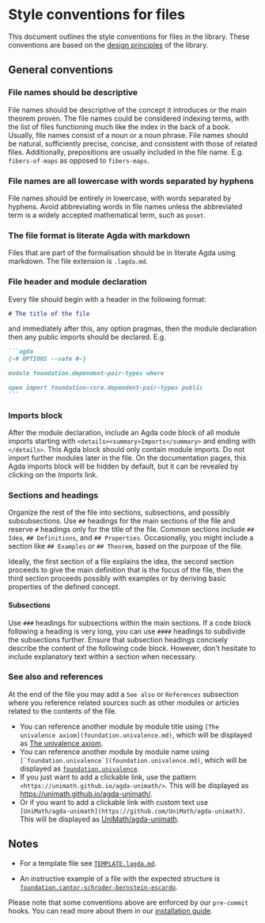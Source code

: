 # Style conventions for files

This document outlines the style conventions for files in the library. These
conventions are based on the [design principles](DESIGN-PRINCIPLES.md) of the
library.

## General conventions

### File names should be descriptive

File names should be descriptive of the concept it introduces or the main
theorem proven. The file names could be considered indexing terms, with the list
of files functioning much like the index in the back of a book. Usually, file
names consist of a noun or a noun phrase. File names should be natural,
sufficiently precise, concise, and consistent with those of related files.
Additionally, prepositions are usually included in the file name. E.g.
`fibers-of-maps` as opposed to `fibers-maps`.

### File names are all lowercase with words separated by hyphens

File names should be entirely in lowercase, with words separated by hyphens.
Avoid abbreviating words in file names unless the abbreviated term is a widely
accepted mathematical term, such as `poset`.

### The file format is literate Agda with markdown

Files that are part of the formalisation should be in literate Agda using
markdown. The file extension is `.lagda.md`.

### File header and module declaration

Every file should begin with a header in the following format:

```md
# The title of the file
```

and immediately after this, any option pragmas, then the module declaration then
any public imports should be declared. E.g.

````md
```agda
{-# OPTIONS --safe #-}

module foundation.dependent-pair-types where

open import foundation-core.dependent-pair-types public
```
````

### Imports block

After the module declaration, include an Agda code block of all module imports
starting with `<details><summary>Imports</summary>` and ending with
`</details>`. This Agda block should only contain module imports. Do not import
further modules later in the file. On the documentation pages, this Agda imports
block will be hidden by default, but it can be revealed by clicking on the
_Imports_ link.

### Sections and headings

Organize the rest of the file into sections, subsections, and possibly
subsubsections. Use `##` headings for the main sections of the file and reserve
`#` headings only for the title of the file. Common sections include `## Idea`,
`## Definitions`, and `## Properties`. Occasionally, you might include a section
like `## Examples` or `## Theorem`, based on the purpose of the file.

Ideally, the first section of a file explains the idea, the second section
proceeds to give the main definition that is the focus of the file, then the
third section proceeds possibly with examples or by deriving basic properties of
the defined concept.

#### Subsections

Use `###` headings for subsections within the main sections. If a code block
following a heading is very long, you can use `####` headings to subdivide the
subsections further. Ensure that subsection headings concisely describe the
content of the following code block. However, don't hesitate to include
explanatory text within a section when necessary.

### See also and references

At the end of the file you may add a `See also` or `References` subsection where
you reference related sources such as other modules or articles related to the
contents of the file.

- You can reference another module by module title using
  `[The univalence axiom](foundation.univalence.md)`, which will be displayed as
  [The univalence axiom](foundation.univalence.md).
- You can reference another module by module name using
  `` [`foundation.univalence`](foundation.univalence.md) ``, which will be
  displayed as [`foundation.univalence`](foundation.univalence.md).
- If you just want to add a clickable link, use the pattern
  `<https://unimath.github.io/agda-unimath/>`. This will be displayed as
  <https://unimath.github.io/agda-unimath/>.
- Or if you want to add a clickable link with custom text use
  `[UniMath/agda-unimath](https://github.com/UniMath/agda-unimath)`. This will
  be displayed as
  [UniMath/agda-unimath](https://github.com/UniMath/agda-unimath).

## Notes

- For a template file see [`TEMPLATE.lagda.md`](TEMPLATE.lagda.md).

- An instructive example of a file with the expected structure is
  [`foundation.cantor-schroder-bernstein-escardo`](https://raw.githubusercontent.com/UniMath/agda-unimath/master/src/foundation/cantor-schroder-bernstein-escardo.lagda.md).

Please note that some conventions above are enforced by our `pre-commit` hooks.
You can read more about them in our
[installation guide](HOWTO-INSTALL.md#pre-commit-hooks).
